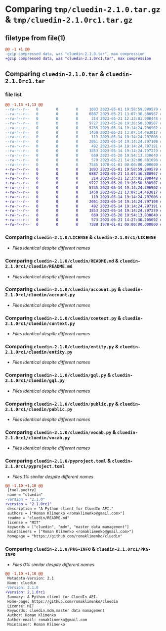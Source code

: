 # Comparing `tmp/cluedin-2.1.0.tar.gz` & `tmp/cluedin-2.1.0rc1.tar.gz`

## filetype from file(1)

```diff
@@ -1 +1 @@
-gzip compressed data, was "cluedin-2.1.0.tar", max compression
+gzip compressed data, was "cluedin-2.1.0rc1.tar", max compression
```

## Comparing `cluedin-2.1.0.tar` & `cluedin-2.1.0rc1.tar`

### file list

```diff
@@ -1,13 +1,13 @@
--rw-r--r--   0        0        0     1093 2023-05-01 19:58:59.989579 cluedin-2.1.0/LICENSE
--rw-r--r--   0        0        0     6887 2023-05-21 13:07:36.800967 cluedin-2.1.0/cluedin/README.md
--rw-r--r--   0        0        0      214 2023-05-21 12:33:01.908448 cluedin-2.1.0/cluedin/__init__.py
--rw-r--r--   0        0        0     9727 2023-05-20 19:26:50.338507 cluedin-2.1.0/cluedin/account.py
--rw-r--r--   0        0        0     5735 2023-05-14 19:14:24.796902 cluedin-2.1.0/cluedin/context.py
--rw-r--r--   0        0        0     1450 2023-05-21 13:07:14.463017 cluedin-2.1.0/cluedin/entity.py
--rw-r--r--   0        0        0      119 2023-05-14 19:14:24.797006 cluedin-2.1.0/cluedin/env.py
--rw-r--r--   0        0        0     2061 2023-05-14 19:14:24.797108 cluedin-2.1.0/cluedin/gql.py
--rw-r--r--   0        0        0      492 2023-05-14 19:14:24.797191 cluedin-2.1.0/cluedin/jwt.py
--rw-r--r--   0        0        0     3853 2023-05-14 19:14:24.797279 cluedin-2.1.0/cluedin/public.py
--rw-r--r--   0        0        0      669 2023-05-20 19:54:13.830640 cluedin-2.1.0/cluedin/vocab.py
--rw-r--r--   0        0        0      570 2023-05-21 14:32:06.881096 cluedin-2.1.0/pyproject.toml
--rw-r--r--   0        0        0     7585 1970-01-01 00:00:00.000000 cluedin-2.1.0/PKG-INFO
+-rw-r--r--   0        0        0     1093 2023-05-01 19:58:59.989579 cluedin-2.1.0rc1/LICENSE
+-rw-r--r--   0        0        0     6887 2023-05-21 13:07:36.800967 cluedin-2.1.0rc1/cluedin/README.md
+-rw-r--r--   0        0        0      214 2023-05-21 12:33:01.908448 cluedin-2.1.0rc1/cluedin/__init__.py
+-rw-r--r--   0        0        0     9727 2023-05-20 19:26:50.338507 cluedin-2.1.0rc1/cluedin/account.py
+-rw-r--r--   0        0        0     5735 2023-05-14 19:14:24.796902 cluedin-2.1.0rc1/cluedin/context.py
+-rw-r--r--   0        0        0     1450 2023-05-21 13:07:14.463017 cluedin-2.1.0rc1/cluedin/entity.py
+-rw-r--r--   0        0        0      119 2023-05-14 19:14:24.797006 cluedin-2.1.0rc1/cluedin/env.py
+-rw-r--r--   0        0        0     2061 2023-05-14 19:14:24.797108 cluedin-2.1.0rc1/cluedin/gql.py
+-rw-r--r--   0        0        0      492 2023-05-14 19:14:24.797191 cluedin-2.1.0rc1/cluedin/jwt.py
+-rw-r--r--   0        0        0     3853 2023-05-14 19:14:24.797279 cluedin-2.1.0rc1/cluedin/public.py
+-rw-r--r--   0        0        0      669 2023-05-20 19:54:13.830640 cluedin-2.1.0rc1/cluedin/vocab.py
+-rw-r--r--   0        0        0      573 2023-05-21 14:27:36.205692 cluedin-2.1.0rc1/pyproject.toml
+-rw-r--r--   0        0        0     7588 1970-01-01 00:00:00.000000 cluedin-2.1.0rc1/PKG-INFO
```

### Comparing `cluedin-2.1.0/LICENSE` & `cluedin-2.1.0rc1/LICENSE`

 * *Files identical despite different names*

### Comparing `cluedin-2.1.0/cluedin/README.md` & `cluedin-2.1.0rc1/cluedin/README.md`

 * *Files identical despite different names*

### Comparing `cluedin-2.1.0/cluedin/account.py` & `cluedin-2.1.0rc1/cluedin/account.py`

 * *Files identical despite different names*

### Comparing `cluedin-2.1.0/cluedin/context.py` & `cluedin-2.1.0rc1/cluedin/context.py`

 * *Files identical despite different names*

### Comparing `cluedin-2.1.0/cluedin/entity.py` & `cluedin-2.1.0rc1/cluedin/entity.py`

 * *Files identical despite different names*

### Comparing `cluedin-2.1.0/cluedin/gql.py` & `cluedin-2.1.0rc1/cluedin/gql.py`

 * *Files identical despite different names*

### Comparing `cluedin-2.1.0/cluedin/public.py` & `cluedin-2.1.0rc1/cluedin/public.py`

 * *Files identical despite different names*

### Comparing `cluedin-2.1.0/cluedin/vocab.py` & `cluedin-2.1.0rc1/cluedin/vocab.py`

 * *Files identical despite different names*

### Comparing `cluedin-2.1.0/pyproject.toml` & `cluedin-2.1.0rc1/pyproject.toml`

 * *Files 1% similar despite different names*

```diff
@@ -1,10 +1,10 @@
 [tool.poetry]
 name = "cluedin"
-version = "2.1.0"
+version = "2.1.0rc1"
 description = "A Python client for CluedIn API."
 authors = ["Roman Klimenko <romaklimenko@gmail.com>"]
 readme = "cluedin/README.md"
 license = "MIT"
 keywords = ["cluedin", "mdm", "master data management"]
 maintainers = ["Roman Klimenko <romaklimenko@gmail.com>"]
 homepage = "https://github.com/romaklimenko/cluedin"
```

### Comparing `cluedin-2.1.0/PKG-INFO` & `cluedin-2.1.0rc1/PKG-INFO`

 * *Files 0% similar despite different names*

```diff
@@ -1,10 +1,10 @@
 Metadata-Version: 2.1
 Name: cluedin
-Version: 2.1.0
+Version: 2.1.0rc1
 Summary: A Python client for CluedIn API.
 Home-page: https://github.com/romaklimenko/cluedin
 License: MIT
 Keywords: cluedin,mdm,master data management
 Author: Roman Klimenko
 Author-email: romaklimenko@gmail.com
 Maintainer: Roman Klimenko
```

